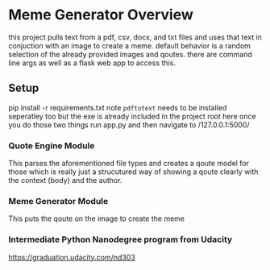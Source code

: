 # Meme Generator Overview
this project pulls text from a pdf, csv, docx, and txt files and uses that text in conjuction with an image to create a meme. default behavior is a random selection of the already provided images and qoutes. there are command line args as well as a flask web app to access this. 

## Setup
pip install -r requirements.txt
note `pdftotext` needs to be installed seperatley too but the exe is already included in the project root here
once you do those two things run app.py and then navigate to /127.0.0.1:5000/

### Quote Engine Module
This parses the aforementioned file types and creates a qoute model for those which is really just a strucutured way of showing a qoute clearly with the context (body) and the author. 

### Meme Generator Module
This puts the qoute on the image to create the meme



### Intermediate Python Nanodegree program from Udacity
https://graduation.udacity.com/nd303


